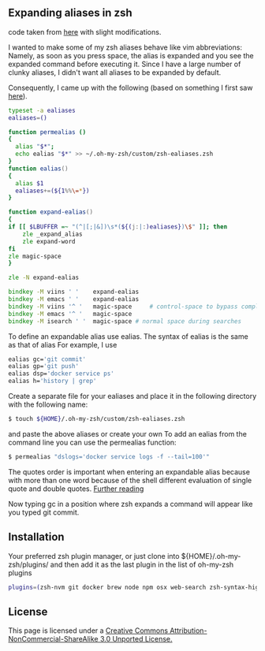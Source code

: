 ## Expanding aliases in zsh
code taken from [here](https://wiki.math.cmu.edu/iki/wiki/tips/20140625-zsh-expand-alias.html) with slight modifications.

I wanted to make some of my zsh aliases behave like vim abbreviations: Namely, as soon as you press space, the alias is expanded and you see the expanded command before executing it. Since I have a large number of clunky aliases, I didn't want all aliases to be expanded by default.

Consequently, I came up with the following (based on something I first saw [here](http://blog.patshead.com/2012/11/automatically-expaning-zsh-global-aliases---simplified.html)).

```zsh
typeset -a ealiases
ealiases=()

function permealias () 
{ 
  alias "$*";
  echo ealias "$*" >> ~/.oh-my-zsh/custom/zsh-ealiases.zsh
}
function ealias()
{
  alias $1
  ealiases+=(${1%%\=*})
}

function expand-ealias()
{
if [[ $LBUFFER =~ "(^|[;|&])\s*(${(j:|:)ealiases})\$" ]]; then
    zle _expand_alias
    zle expand-word
fi
zle magic-space
}

zle -N expand-ealias

bindkey -M viins ' '    expand-ealias
bindkey -M emacs ' '    expand-ealias
bindkey -M viins '^ '   magic-space     # control-space to bypass completion
bindkey -M emacs '^ '   magic-space
bindkey -M isearch ' '  magic-space # normal space during searches
```

To define an expandable alias use ealias. The syntax of ealias is the same as that of alias For example, I use

```zsh
ealias gc='git commit'
ealias gp='git push'
ealias dsp='docker service ps'
ealias h='history | grep'

```

Create a separate file for your ealiases and place it in the following directory with the following name:
```sh
$ touch ${HOME}/.oh-my-zsh/custom/zsh-ealiases.zsh
```
and paste the above aliases or create your own
To add an ealias from the command line you can use the permealias function: 
```sh
$ permealias "dslogs='docker service logs -f --tail=100'"
```
The quotes order is important when entering an expandable alias because with more than one word because of the shell different evaluation of single quote and double quotes. [Further reading](http://stackoverflow.com/questions/6697753/difference-between-single-and-double-quotes-in-bash)

Now typing gc in a position where zsh expands a command will appear like you typed git commit.

## Installation
Your preferred zsh plugin manager, or just clone into ${HOME}/.oh-my-zsh/plugins/ and then add it as the last plugin in the list of oh-my-zsh plugins
```zsh
plugins=(zsh-nvm git docker brew node npm osx web-search zsh-syntax-highlighting ssh-agent expand-ealias)
```

## License
This page is licensed under a [Creative Commons Attribution-NonCommercial-ShareAlike 3.0 Unported License.](http://creativecommons.org/licenses/by-nc-sa/3.0/deed.en_US)
